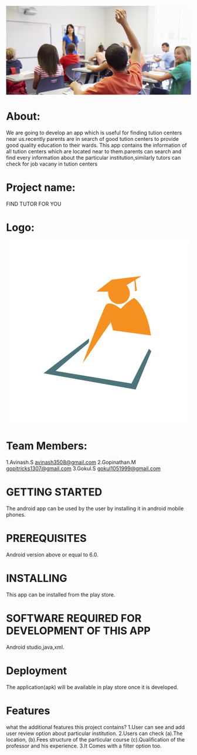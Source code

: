 ![alt text](https://github.com/avinash1373/find-tutor/blob/master/classroom.jpg)
# About:
We are going to develop an app which is useful for finding tution centers near us.recently parents are in search of good  tution centers to provide good quality  education to their wards.
This app contains the information of all tution centers which are located near to them.parents can search and find every information about the particular institution,similarly tutors can check for  job vacany in  tution centers 



# Project name:
FIND TUTOR FOR YOU
# Logo:
![alt text](https://github.com/avinash1373/find-tutor/blob/master/716e7f3a783cf9bd42b2aad671c5859b.png)



# Team Members:
1.Avinash.S         avinash3508@gmail.com
2.Gopinathan.M      gopitricks1307@gmail.com
3.Gokul.S           gokul1051999@gmail.com


# GETTING STARTED
The android app can be used by the user by installing it in android mobile phones.


# PREREQUISITES
Android version above or equal to 6.0.


# INSTALLING
This app can be installed from the play store.


# SOFTWARE REQUIRED FOR DEVELOPMENT OF THIS APP
Android studio,java,xml.


# Deployment
The application(apk) will be available in play store once it is developed.


# Features
what the additional features this project contains?
1.User can see and add user review option about particular institution.
2.Users can check 
    (a).The location,
    (b).Fees structure of the particular course 
    (c).Qualification of the professor and his experience. 
3.It Comes with a filter option too.

